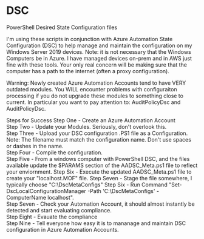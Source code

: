 # DSC
PowerShell Desired State Configuration files

I'm using these scripts in conjunction with Azure Automation State Configuration (DSC) to help manage and maintain the configuration on my Windows Server 2019 devices. Note: it is not necessary that the Windows Computers be in Azure. I have managed devices on-prem and in AWS just fine with these tools. Your only real concern will be making sure that the computer has a path to the internet (often a proxy configuration).

Warning:
Newly created Azure Automation Accounts tend to have VERY outdated modules. You WILL encounter problems with configuraiton processing if you do not upgrade these modules to something close to current. In particular you want to pay attention to: AuditPolicyDsc and AuditPolicyDsc.

Steps for Success 
Step One - Create an Azure Automation Account    
Step Two - Update your Modules. Seriously, don't overlook this.  
Step Three - Upload your DSC configuration .PS1 file as a Configuration. Note: The filename must match the configuration name. Don't use spaces or dashes in the name.  
Step Four - Compile the configuration.  
Step Five - From a windows computer with PowerShell DSC, and the files available update the $PARAMS section of the AADSC_Meta.ps1 file to reflect your enviornment.
Step Six - Execute the updated AADSC_Meta.ps1 file to create your "localhost.MOF" file.
Step Seven - Stage the file somewhere, I typically choose "C:\\DscMetaConfigs" 
Step Six - Run Command "Set-DscLocalConfigurationManager -Path 'C:\DscMetaConfigs' -ComputerName localhost".  
Step Seven - Check your Automation Account, it should almost instantly be detected and start evaluating compliance.  
Step Eight - Evauate the compliance  
Step Nine - Tell everyone how easy it is to mananage and maintain DSC configuration in Azure Automation Accounts. 